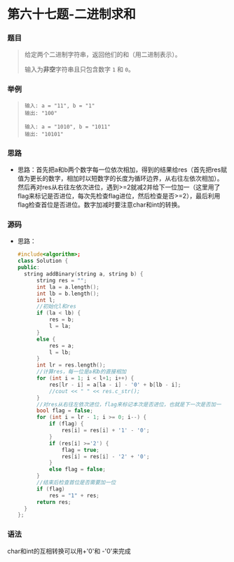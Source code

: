 # 第六十七题-二进制求和

### 题目

> 给定两个二进制字符串，返回他们的和（用二进制表示）。
>
> 输入为**非空**字符串且只包含数字 `1` 和 `0`。

### 举例

> ```
> 输入: a = "11", b = "1"
> 输出: "100"
> 
> 输入: a = "1010", b = "1011"
> 输出: "10101"
> ```

### 思路

* 思路：首先把a和b两个数字每一位依次相加，得到的结果给res（首先把res赋值为更长的数字，相加时以短数字的长度为循环边界，从右往左依次相加）。然后再对res从右往左依次进位，遇到>=2就减2并给下一位加一（这里用了flag来标记是否进位，每次先检查flag进位，然后检查是否>=2），最后利用flag检查首位是否进位。数字加减时要注意char和int的转换。

### 源码

* 思路：

  ```c++
  #include<algorithm>;
  class Solution {
  public:
  	string addBinary(string a, string b) {
  		string res = "";
  		int la = a.length();
  		int lb = b.length();
  		int l;
  		//初始化l和res
  		if (la < lb) {
  			res = b;
  			l = la;
  		}
  		else {
  			res = a;
  			l = lb;
  		}
  		int lr = res.length();
  		//计算res，每一位是a和b的直接相加
  		for (int i = 1; i < l+1; i++) {
  			res[lr - i] = a[la - i] - '0' + b[lb - i];
  			//cout << " " << res.c_str();
  		}
  		//对res从右往左依次进位，flag来标记本次是否进位，也就是下一次是否加一
  		bool flag = false;
  		for (int i = lr - 1; i >= 0; i--) {
  			if (flag) {
  				res[i] = res[i] + '1' - '0';
  			}
  			if (res[i] >='2') {
  				flag = true;
  				res[i] = res[i] - '2' + '0';
  			}
  			else flag = false;
  		}
  		//结束后检查首位是否需要加一位
  		if (flag)
  			res = "1" + res;
  		return res;
  	}
  };
  ```




### 语法

char和int的互相转换可以用+'0'和 -'0'来完成